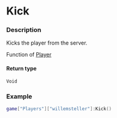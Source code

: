 # Kick
### Description
Kicks the player from the server.

Function of [Player](/classes/Player/)

#### Return type
`Void`

### Example
```lua
game["Players"]["willemsteller"]:Kick()
```
